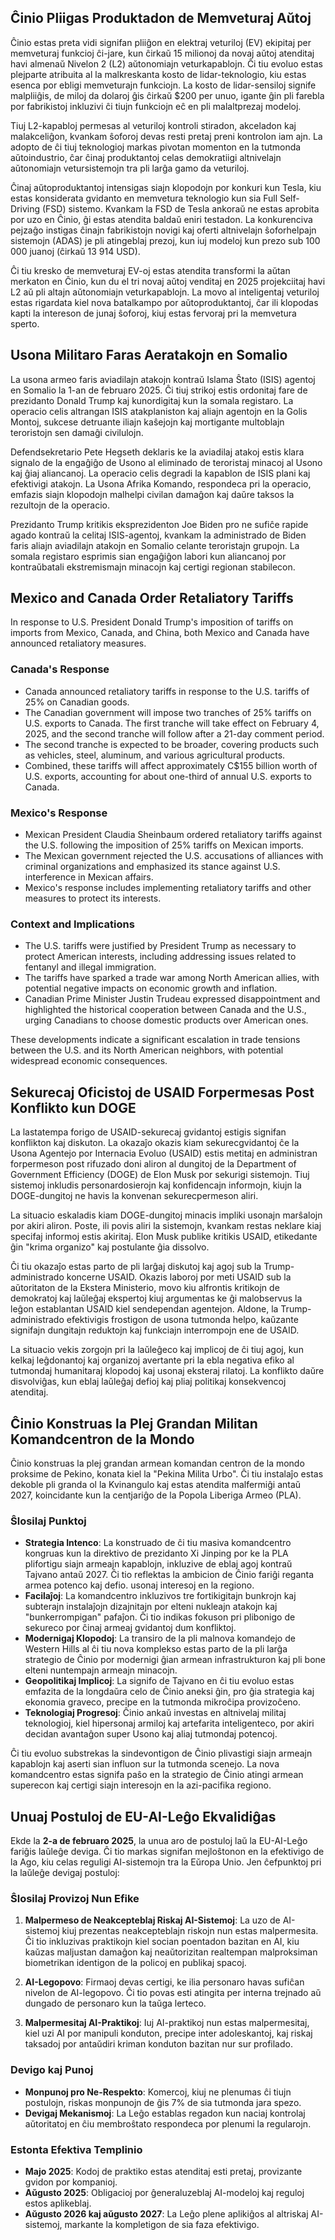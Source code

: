 ## Ĉinio Pliigas Produktadon de Memveturaj Aŭtoj

Ĉinio estas preta vidi signifan pliiĝon en elektraj veturiloj (EV) ekipitaj per memveturaj funkcioj
ĉi-jare, kun ĉirkaŭ 15 milionoj da novaj aŭtoj atenditaj havi almenaŭ Nivelon 2 (L2) aŭtonomiajn
veturkapablojn. Ĉi tiu evoluo estas plejparte atribuita al la malkreskanta kosto de
lidar-teknologio, kiu estas esenca por ebligi memveturajn funkciojn. La kosto de lidar-sensiloj
signife malpliiĝis, de miloj da dolaroj ĝis ĉirkaŭ $200 per unuo, igante ĝin pli farebla por
fabrikistoj inkluzivi ĉi tiujn funkciojn eĉ en pli malaltprezaj modeloj.

Tiuj L2-kapabloj permesas al veturiloj kontroli stiradon, akceladon kaj malakceliĝon, kvankam
ŝoforoj devas resti pretaj preni kontrolon iam ajn. La adopto de ĉi tiuj teknologioj markas pivotan
momenton en la tutmonda aŭtoindustrio, ĉar ĉinaj produktantoj celas demokratiigi altnivelajn
aŭtonomiajn vetursistemojn tra pli larĝa gamo da veturiloj.

Ĉinaj aŭtoproduktantoj intensigas siajn klopodojn por konkuri kun Tesla, kiu estas konsiderata
gvidanto en memvetura teknologio kun sia Full Self-Driving (FSD) sistemo. Kvankam la FSD de Tesla
ankoraŭ ne estas aprobita por uzo en Ĉinio, ĝi estas atendita baldaŭ eniri testadon. La konkurenciva
pejzaĝo instigas ĉinajn fabrikistojn novigi kaj oferti altnivelajn ŝoforhelpajn sistemojn (ADAS) je
pli atingeblaj prezoj, kun iuj modeloj kun prezo sub 100 000 juanoj (ĉirkaŭ 13 914 USD).

Ĉi tiu kresko de memveturaj EV-oj estas atendita transformi la aŭtan merkaton en Ĉinio, kun du el
tri novaj aŭtoj venditaj en 2025 projekciitaj havi L2 aŭ pli altajn aŭtonomiajn veturkapablojn. La
movo al inteligentaj veturiloj estas rigardata kiel nova batalkampo por aŭtoproduktantoj, ĉar ili
klopodas kapti la intereson de junaj ŝoforoj, kiuj estas fervoraj pri la memvetura sperto.

## Usona Militaro Faras Aeratakojn en Somalio

La usona armeo faris aviadilajn atakojn kontraŭ Islama Ŝtato (ISIS) agentoj en Somalio la 1-an de
februaro 2025. Ĉi tiuj strikoj estis ordonitaj fare de prezidanto Donald Trump kaj kunordigitaj kun
la somala registaro. La operacio celis altrangan ISIS atakplaniston kaj aliajn agentojn en la Golis
Montoj, sukcese detruante iliajn kaŝejojn kaj mortigante multoblajn teroristojn sen damaĝi
civilulojn.

Defendsekretario Pete Hegseth deklaris ke la aviadilaj atakoj estis klara signalo de la engaĝiĝo de
Usono al eliminado de teroristaj minacoj al Usono kaj ĝiaj aliancanoj. La operacio celis degradi la
kapablon de ISIS plani kaj efektivigi atakojn. La Usona Afrika Komando, respondeca pri la operacio,
emfazis siajn klopodojn malhelpi civilan damaĝon kaj daŭre taksos la rezultojn de la operacio.

Prezidanto Trump kritikis eksprezidenton Joe Biden pro ne sufiĉe rapide agado kontraŭ la celitaj
ISIS-agentoj, kvankam la administrado de Biden faris aliajn aviadilajn atakojn en Somalio celante
teroristajn grupojn. La somala registaro esprimis sian engaĝiĝon labori kun aliancanoj por
kontraŭbatali ekstremismajn minacojn kaj certigi regionan stabilecon.

## Mexico and Canada Order Retaliatory Tariffs

In response to U.S. President Donald Trump's imposition of tariffs on imports from Mexico, Canada,
and China, both Mexico and Canada have announced retaliatory measures.

### Canada's Response

- Canada announced retaliatory tariffs in response to the U.S. tariffs of 25% on Canadian goods.
- The Canadian government will impose two tranches of 25% tariffs on U.S. exports to Canada. The
  first tranche will take effect on February 4, 2025, and the second tranche will follow after a
  21-day comment period.
- The second tranche is expected to be broader, covering products such as vehicles, steel, aluminum,
  and various agricultural products.
- Combined, these tariffs will affect approximately C$155 billion worth of U.S. exports, accounting
  for about one-third of annual U.S. exports to Canada.

### Mexico's Response

- Mexican President Claudia Sheinbaum ordered retaliatory tariffs against the U.S. following the
  imposition of 25% tariffs on Mexican imports.
- The Mexican government rejected the U.S. accusations of alliances with criminal organizations and
  emphasized its stance against U.S. interference in Mexican affairs.
- Mexico's response includes implementing retaliatory tariffs and other measures to protect its
  interests.

### Context and Implications

- The U.S. tariffs were justified by President Trump as necessary to protect American interests,
  including addressing issues related to fentanyl and illegal immigration.
- The tariffs have sparked a trade war among North American allies, with potential negative impacts
  on economic growth and inflation.
- Canadian Prime Minister Justin Trudeau expressed disappointment and highlighted the historical
  cooperation between Canada and the U.S., urging Canadians to choose domestic products over
  American ones.

These developments indicate a significant escalation in trade tensions between the U.S. and its
North American neighbors, with potential widespread economic consequences.

## Sekurecaj Oficistoj de USAID Forpermesas Post Konflikto kun DOGE

La lastatempa forigo de USAID-sekurecaj gvidantoj estigis signifan konflikton kaj diskuton. La
okazaĵo okazis kiam sekurecgvidantoj ĉe la Usona Agentejo por Internacia Evoluo (USAID) estis
metitaj en administran forpermeson post rifuzado doni aliron al dungitoj de la Department of
Government Efficiency (DOGE) de Elon Musk por sekurigi sistemojn. Tiuj sistemoj inkludis
personardosierojn kaj konfidencajn informojn, kiujn la DOGE-dungitoj ne havis la konvenan
sekurecpermeson aliri.

La situacio eskaladis kiam DOGE-dungitoj minacis impliki usonajn marŝalojn por akiri aliron. Poste,
ili povis aliri la sistemojn, kvankam restas neklare kiaj specifaj informoj estis akiritaj. Elon
Musk publike kritikis USAID, etikedante ĝin "krima organizo" kaj postulante ĝia dissolvo.

Ĉi tiu okazaĵo estas parto de pli larĝaj diskutoj kaj agoj sub la Trump-administrado koncerne USAID.
Okazis laboroj por meti USAID sub la aŭtoritaton de la Ekstera Ministerio, movo kiu alfrontis
kritikojn de demokratoj kaj laŭleĝaj ekspertoj kiuj argumentas ke ĝi malobservus la leĝon
establantan USAID kiel sendependan agentejon. Aldone, la Trump-administrado efektivigis frostigon de
usona tutmonda helpo, kaŭzante signifajn dungitajn reduktojn kaj funkciajn interrompojn ene de
USAID.

La situacio vekis zorgojn pri la laŭleĝeco kaj implicoj de ĉi tiuj agoj, kun kelkaj leĝdonantoj kaj
organizoj avertante pri la ebla negativa efiko al tutmondaj humanitaraj klopodoj kaj usonaj eksteraj
rilatoj. La konflikto daŭre disvolviĝas, kun eblaj laŭleĝaj defioj kaj pliaj politikaj konsekvencoj
atenditaj.

## Ĉinio Konstruas la Plej Grandan Militan Komandcentron de la Mondo

Ĉinio konstruas la plej grandan armean komandan centron de la mondo proksime de Pekino, konata kiel
la "Pekina Milita Urbo". Ĉi tiu instalaĵo estas dekoble pli granda ol la Kvinangulo kaj estas
atendita malfermiĝi antaŭ 2027, koincidante kun la centjariĝo de la Popola Liberiga Armeo (PLA).

### Ŝlosilaj Punktoj

- **Strategia Intenco**: La konstruado de ĉi tiu masiva komandcentro kongruas kun la direktivo de
  prezidanto Xi Jinping por ke la PLA plifortigu siajn armeajn kapablojn, inkluzive de eblaj agoj
  kontraŭ Tajvano antaŭ 2027. Ĉi tio reflektas la ambicion de Ĉinio fariĝi reganta armea potenco kaj
  defio. usonaj interesoj en la regiono.
- **Facilaĵoj**: La komandcentro inkluzivos tre fortikigitajn bunkrojn kaj subterajn instalaĵojn
  dizajnitajn por elteni nukleajn atakojn kaj "bunkerrompigan" pafaĵon. Ĉi tio indikas fokuson pri
  plibonigo de sekureco por ĉinaj armeaj gvidantoj dum konfliktoj.
- **Modernigaj Klopodoj**: La transiro de la pli malnova komandejo de Western Hills al ĉi tiu nova
  komplekso estas parto de la pli larĝa strategio de Ĉinio por modernigi ĝian armean infrastrukturon
  kaj pli bone elteni nuntempajn armeajn minacojn.
- **Geopolitikaj Implicoj**: La signifo de Tajvano en ĉi tiu evoluo estas emfazita de la longdaŭra
  celo de Ĉinio aneksi ĝin, pro ĝia strategia kaj ekonomia graveco, precipe en la tutmonda mikroĉipa
  provizoĉeno.
- **Teknologiaj Progresoj**: Ĉinio ankaŭ investas en altnivelaj militaj teknologioj, kiel hipersonaj
  armiloj kaj artefarita inteligenteco, por akiri decidan avantaĝon super Usono kaj aliaj tutmondaj
  potencoj.

Ĉi tiu evoluo substrekas la sindevontigon de Ĉinio plivastigi siajn armeajn kapablojn kaj aserti
sian influon sur la tutmonda scenejo. La nova komandcentro estas signifa paŝo en la strategio de
Ĉinio atingi armean superecon kaj certigi siajn interesojn en la azi-pacifika regiono.

## Unuaj Postuloj de EU-AI-Leĝo Ekvalidiĝas

Ekde la **2-a de februaro 2025**, la unua aro de postuloj laŭ la EU-AI-Leĝo fariĝis laŭleĝe deviga.
Ĉi tio markas signifan mejloŝtonon en la efektivigo de la Ago, kiu celas reguligi AI-sistemojn tra
la Eŭropa Unio. Jen ĉefpunktoj pri la laŭleĝe devigaj postuloj:

### Ŝlosilaj Provizoj Nun Efike

1. **Malpermeso de Neakcepteblaj Riskaj AI-Sistemoj**: La uzo de AI-sistemoj kiuj prezentas
   neakcepteblajn riskojn nun estas malpermesita. Ĉi tio inkluzivas praktikojn kiel socian poentadon
   bazitan en AI, kiu kaŭzas maljustan damaĝon kaj neaŭtorizitan realtempan malproksiman biometrikan
   identigon de la policoj en publikaj spacoj.

2. **AI-Legopovo**: Firmaoj devas certigi, ke ilia personaro havas sufiĉan nivelon de AI-legopovo.
   Ĉi tio povas esti atingita per interna trejnado aŭ dungado de personaro kun la taŭga lerteco.

3. **Malpermesitaj AI-Praktikoj**: Iuj AI-praktikoj nun estas malpermesitaj, kiel uzi AI por
   manipuli konduton, precipe inter adoleskantoj, kaj riskaj taksadoj por antaŭdiri kriman konduton
   bazitan nur sur profilado.

### Devigo kaj Punoj

- **Monpunoj pro Ne-Respekto**: Komercoj, kiuj ne plenumas ĉi tiujn postulojn, riskas monpunojn de
  ĝis 7% de sia tutmonda jara spezo.
- **Devigaj Mekanismoj**: La Leĝo establas regadon kun naciaj kontrolaj aŭtoritatoj en ĉiu
  membroŝtato respondeca por plenumi la regularojn.

### Estonta Efektiva Templinio

- **Majo 2025**: Kodoj de praktiko estas atenditaj esti pretaj, provizante gvidon por kompanioj.
- **Aŭgusto 2025**: Obligacioj por ĝeneraluzeblaj AI-modeloj kaj reguloj estos aplikeblaj.
- **Aŭgusto 2026 kaj aŭgusto 2027**: La Leĝo plene aplikiĝos al altriskaj AI-sistemoj, markante la
  kompletigon de sia faza efektivigo.
